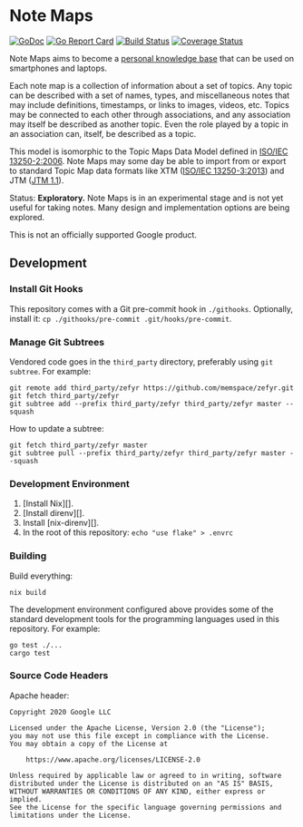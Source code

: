 # Note Maps

[![GoDoc](https://godoc.org/github.com/google/note-maps?status.svg)](https://godoc.org/github.com/google/note-maps)
[![Go Report Card](https://goreportcard.com/badge/github.com/google/note-maps)](https://goreportcard.com/report/github.com/google/note-maps)
[![Build Status](https://travis-ci.org/google/note-maps.svg?branch=main)](https://travis-ci.org/google/note-maps)
[![Coverage Status](https://coveralls.io/repos/github/google/note-maps/badge.svg?branch=main)](https://coveralls.io/github/google/note-maps?branch=main)

Note Maps aims to become a [personal knowledge base][] that can be used on
smartphones and laptops.

[personal knowledge base]: https://en.wikipedia.org/wiki/Personal_knowledge_base

Each note map is a collection of information about a set of topics. Any topic
can be described with a set of names, types, and miscellaneous notes that may
include definitions, timestamps, or links to images, videos, etc. Topics may be
connected to each other through associations, and any association may itself be
described as another topic. Even the role played by a topic in an association
can, itself, be described as a topic.

This model is isomorphic to the Topic Maps Data Model defined in [ISO/IEC
13250-2:2006][]. Note Maps may some day be able to import from or export to
standard Topic Map data formats like XTM ([ISO/IEC 13250-3:2013][]) and JTM
([JTM 1.1][]).

[ISO/IEC 13250-2:2006]: https://www.iso.org/standard/40017.html
[ISO/IEC 13250-3:2013]: https://www.iso.org/standard/59303.html
[JTM 1.1]: http://cerny-online.com/jtm/1.1/

Status: **Exploratory.** Note Maps is in an experimental stage and is not yet
useful for taking notes. Many design and implementation options are being
explored.

This is not an officially supported Google product.

## Development

### Install Git Hooks

This repository comes with a Git pre-commit hook in `./githooks`. Optionally,
install it: `cp ./githooks/pre-commit .git/hooks/pre-commit`.

### Manage Git Subtrees

Vendored code goes in the `third_party` directory, preferably using `git
subtree`. For example:

    git remote add third_party/zefyr https://github.com/memspace/zefyr.git
    git fetch third_party/zefyr
    git subtree add --prefix third_party/zefyr third_party/zefyr master --squash

How to update a subtree:

    git fetch third_party/zefyr master
    git subtree pull --prefix third_party/zefyr third_party/zefyr master --squash

### Development Environment

1. [Install Nix][].
1. [Install direnv][].
1. Install [nix-direnv][].
1. In the root of this repository: `echo "use flake" > .envrc`

### Building

Build everything:

    nix build

The development environment configured above provides some of the standard
development tools for the programming languages used in this repository. For
example:

    go test ./...
    cargo test

### Source Code Headers

Apache header:

    Copyright 2020 Google LLC

    Licensed under the Apache License, Version 2.0 (the "License");
    you may not use this file except in compliance with the License.
    You may obtain a copy of the License at

        https://www.apache.org/licenses/LICENSE-2.0

    Unless required by applicable law or agreed to in writing, software
    distributed under the License is distributed on an "AS IS" BASIS,
    WITHOUT WARRANTIES OR CONDITIONS OF ANY KIND, either express or implied.
    See the License for the specific language governing permissions and
    limitations under the License.


